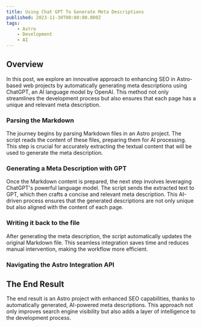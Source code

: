 ```yaml
---
title: Using Chat GPT To Generate Meta Descriptions
published: 2023-11-30T00:00:00.000Z
tags:
    - Astro
    - Development
    - AI
---
```

## Overview
In this post, we explore an innovative approach to enhancing SEO in Astro-based web projects by automatically generating meta descriptions using ChatGPT, an AI language model by OpenAI. This method not only streamlines the development process but also ensures that each page has a unique and relevant meta description.

### Parsing the Markdown
The journey begins by parsing Markdown files in an Astro project. The script reads the content of these files, preparing them for AI processing. This step is crucial for accurately extracting the textual content that will be used to generate the meta description.

### Generating a Meta Description with GPT
Once the Markdown content is prepared, the next step involves leveraging ChatGPT's powerful language model. The script sends the extracted text to GPT, which then crafts a concise and relevant meta description. This AI-driven process ensures that the generated descriptions are not only unique but also aligned with the content of each page.


### Writing it back to the file
After generating the meta description, the script automatically updates the original Markdown file. This seamless integration saves time and reduces manual intervention, making the workflow more efficient.

### Navigating the Astro Integration API

## The End Result
The end result is an Astro project with enhanced SEO capabilities, thanks to automatically generated, AI-powered meta descriptions. This approach not only improves search engine visibility but also adds a layer of intelligence to the development process.

<div class="not-prose"><script src="https://gist.github.com/laneparton/7fffe329be7e9286978032532708ffce.js"></script></div>